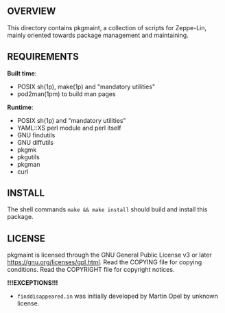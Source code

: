 OVERVIEW
--------
This directory contains pkgmaint, a collection of scripts for
Zeppe-Lin, mainly oriented towards package management and maintaining.


REQUIREMENTS
------------
**Built time**:
- POSIX sh(1p), make(1p) and "mandatory utilities"
- pod2man(1pm) to build man pages

**Runtime**:
- POSIX sh(1p) and "mandatory utilities"
- YAML::XS perl module and perl itself
- GNU findutils
- GNU diffutils
- pkgmk
- pkgutils
- pkgman
- curl


INSTALL
-------
The shell commands `make && make install` should build and install
this package.


LICENSE
-------
pkgmaint is licensed through the GNU General Public License v3 or
later <https://gnu.org/licenses/gpl.html>.
Read the COPYING file for copying conditions.
Read the COPYRIGHT file for copyright notices.

**!!!EXCEPTIONS!!!**
- `finddisappeared.in` was initially developed by Martin Opel by unknown
  license.
